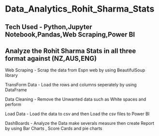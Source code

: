 # Data_Analytics_Rohit_Sharma_Stats
## Tech Used - Python,Jupyter Notebook,Pandas,Web Scraping,Power BI  

## Analyze the Rohit Sharma Stats in all three format against (NZ,AUS,ENG)


Web Scraping - Scrap the data from Espn web by using BeautifulSoup library 

TransForm Data - Load the rows and columns seperately by using DataFrame

Data Cleaning - Remove the Unwanted data such as White spaces and perform 

Load Data - Load the data to csv and then Load the csv files to Power BI

DashBoards - Analyze the Data make severals measure then create Report by using Bar Charts , Score Cards and pie charts




